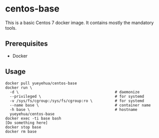 centos-base
===========

This is a basic Centos 7 docker image.
It contains mostly the mandatory tools.

Prerequisites
-------------

- Docker

Usage
-----

```text
docker pull yueyehua/centos-base
docker run \
  -d \                                           # daemonize
  --privileged \                                 # for systemd
  -v /sys/fs/cgroup:/sys/fs/cgroup:ro \          # for systemd
  --name base \                                  # container name
  -h base \                                      # hostname
  yueyehua/centos-base
docker exec -ti base bash
[Do something here]
docker stop base
docker rm base
```
